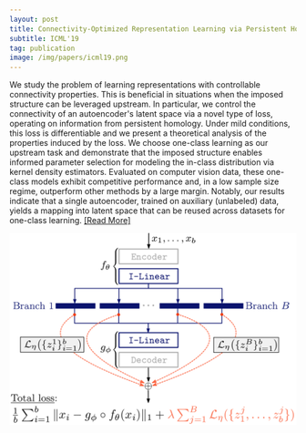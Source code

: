 ```yaml
---
layout: post
title: Connectivity-Optimized Representation Learning via Persistent Homology
subtitle: ICML'19
tag: publication
image: /img/papers/icml19.png
---
```

We study the problem of learning representations with controllable connectivity properties. This is beneficial in situations when the imposed structure can be leveraged upstream. In particular, we control the connectivity of an autoencoder's latent space via a novel type of loss, operating on information from persistent homology. Under mild conditions, this loss is differentiable and we present a theoretical analysis of the properties induced by the loss. We choose one-class learning as our upstream task and demonstrate that the imposed structure enables informed parameter selection for modeling the in-class distribution via kernel density estimators. Evaluated on computer vision data, these one-class models exhibit competitive performance and, in a low sample size regime, outperform other methods by a large margin. Notably, our results indicate that a single autoencoder, trained on auxiliary (unlabeled) data, yields a mapping into latent space that can be reused across datasets for one-class learning. 
<a href="hhttp://proceedings.mlr.press/v97/hofer19a.html" class="post-preview post-read-more">[Read&nbsp;More]</a>

![](/img/papers/icml19.png)